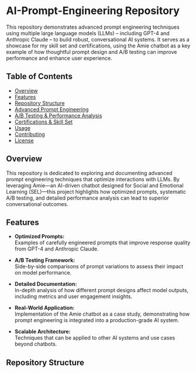 # AI-Prompt-Engineering Repository

This repository demonstrates advanced prompt engineering techniques using multiple large language models (LLMs) – including GPT-4 and Anthropic Claude – to build robust, conversational AI systems. It serves as a showcase for my skill set and certifications, using the Amie chatbot as a key example of how thoughtful prompt design and A/B testing can improve performance and enhance user experience.

## Table of Contents

- [Overview](#overview)
- [Features](#features)
- [Repository Structure](#repository-structure)
- [Advanced Prompt Engineering](#advanced-prompt-engineering)
- [A/B Testing & Performance Analysis](#ab-testing--performance-analysis)
- [Certifications & Skill Set](#certifications--skill-set)
- [Usage](#usage)
- [Contributing](#contributing)
- [License](#license)

## Overview

This repository is dedicated to exploring and documenting advanced prompt engineering techniques that optimize interactions with LLMs. By leveraging Amie—an AI-driven chatbot designed for Social and Emotional Learning (SEL)—this project highlights how optimized prompts, systematic A/B testing, and detailed performance analysis can lead to superior conversational outcomes.

## Features

- **Optimized Prompts:**  
  Examples of carefully engineered prompts that improve response quality from GPT-4 and Anthropic Claude.

- **A/B Testing Framework:**  
  Side-by-side comparisons of prompt variations to assess their impact on model performance.

- **Detailed Documentation:**  
  In-depth analysis of how different prompt designs affect model outputs, including metrics and user engagement insights.

- **Real-World Application:**  
  Implementation of the Amie chatbot as a case study, demonstrating how prompt engineering is integrated into a production-grade AI system.

- **Scalable Architecture:**  
  Techniques that can be applied to other AI systems and use cases beyond chatbots.

## Repository Structure

